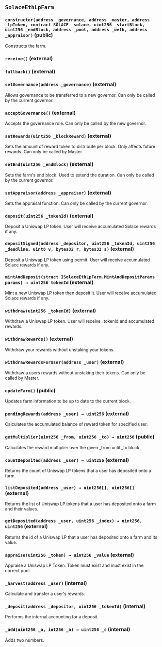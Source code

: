 ## `SolaceEthLpFarm`






### `constructor(address _governance, address _master, address _lpToken, contract SOLACE _solace, uint256 _startBlock, uint256 _endBlock, address _pool, address _weth, address _appraisor)` (public)

Constructs the farm.




### `receive()` (external)





### `fallback()` (external)





### `setGovernance(address _governance)` (external)

Allows governance to be transferred to a new governor.
Can only be called by the current governor.




### `acceptGovernance()` (external)

Accepts the governance role.
Can only be called by the new governor.



### `setRewards(uint256 _blockReward)` (external)

Sets the amount of reward token to distribute per block.
Only affects future rewards.
Can only be called by Master.




### `setEnd(uint256 _endBlock)` (external)

Sets the farm's end block. Used to extend the duration.
Can only be called by the current governor.




### `setAppraisor(address _appraisor)` (external)

Sets the appraisal function.
Can only be called by the current governor.




### `deposit(uint256 _tokenId)` (external)

Deposit a Uniswap LP token.
User will receive accumulated Solace rewards if any.




### `depositSigned(address _depositor, uint256 _tokenId, uint256 _deadline, uint8 v, bytes32 r, bytes32 s)` (external)

Deposit a Uniswap LP token using permit.
User will receive accumulated Solace rewards if any.




### `mintAndDeposit(struct ISolaceEthLpFarm.MintAndDepositParams params) → uint256 tokenId` (external)

Mint a new Uniswap LP token then deposit it.
User will receive accumulated Solace rewards if any.




### `withdraw(uint256 _tokenId)` (external)

Withdraw a Uniswap LP token.
User will receive _tokenId and accumulated rewards.




### `withdrawRewards()` (external)

Withdraw your rewards without unstaking your tokens.



### `withdrawRewardsForUser(address _user)` (external)

Withdraw a users rewards without unstaking their tokens.
Can only be called by Master.



### `updateFarm()` (public)

Updates farm information to be up to date to the current block.



### `pendingRewards(address _user) → uint256` (external)

Calculates the accumulated balance of reward token for specified user.




### `getMultiplier(uint256 _from, uint256 _to) → uint256` (public)

Calculates the reward multiplier over the given _from until _to block.




### `countDeposited(address _user) → uint256` (external)

Returns the count of Uniswap LP tokens that a user has deposited onto a farm.




### `listDeposited(address _user) → uint256[], uint256[]` (external)

Returns the list of Uniswap LP tokens that a user has deposited onto a farm and their values.




### `getDeposited(address _user, uint256 _index) → uint256, uint256` (external)

Returns the id of a Uniswap LP that a user has deposited onto a farm and its value.




### `appraise(uint256 _token) → uint256 _value` (external)

Appraise a Uniswap LP Token.
Token must exist and must exist in the correct pool.




### `_harvest(address _user)` (internal)

Calculate and transfer a user's rewards.



### `_deposit(address _depositor, uint256 _tokenId)` (internal)

Performs the internal accounting for a deposit.




### `_add(uint256 _a, int256 _b) → uint256 _c` (internal)

Adds two numbers.





